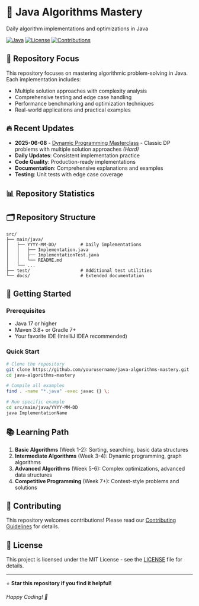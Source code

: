 # 🚀 Java Algorithms Mastery

Daily algorithm implementations and optimizations in Java

[![Java](https://img.shields.io/badge/Java-17+-ED8B00?style=for-the-badge&logo=openjdk&logoColor=white)](https://openjdk.java.net/)
[![License](https://img.shields.io/badge/License-MIT-green?style=for-the-badge)](LICENSE)
[![Contributions](https://img.shields.io/badge/Contributions-Welcome-blue?style=for-the-badge)](#contributing)

## 🎯 Repository Focus

This repository focuses on mastering algorithmic problem-solving in Java. Each implementation includes:
- Multiple solution approaches with complexity analysis
- Comprehensive testing and edge case handling
- Performance benchmarking and optimization techniques
- Real-world applications and practical examples

## 🔥 Recent Updates
- **2025-06-08** - [Dynamic Programming Masterclass](src/main/java/2025-06-08) - Classic DP problems with multiple solution approaches *(Hard)*
- **Daily Updates**: Consistent implementation practice
- **Code Quality**: Production-ready implementations
- **Documentation**: Comprehensive explanations and examples
- **Testing**: Unit tests with edge case coverage

## 📊 Repository Statistics


## 🗂️ Repository Structure

```
src/
├── main/java/
│   ├── YYYY-MM-DD/         # Daily implementations
│   │   ├── Implementation.java
│   │   ├── ImplementationTest.java
│   │   └── README.md
│   └── ...
├── test/                   # Additional test utilities
└── docs/                   # Extended documentation
```

## 🚀 Getting Started

### Prerequisites
- Java 17 or higher
- Maven 3.8+ or Gradle 7+
- Your favorite IDE (IntelliJ IDEA recommended)

### Quick Start
```bash
# Clone the repository
git clone https://github.com/yourusername/java-algorithms-mastery.git
cd java-algorithms-mastery

# Compile all examples
find . -name "*.java" -exec javac {} \;

# Run specific example
cd src/main/java/YYYY-MM-DD
java ImplementationName
```

## 📚 Learning Path

1. **Basic Algorithms** (Week 1-2): Sorting, searching, basic data structures
2. **Intermediate Algorithms** (Week 3-4): Dynamic programming, graph algorithms
3. **Advanced Algorithms** (Week 5-6): Complex optimizations, advanced data structures
4. **Competitive Programming** (Week 7+): Contest-style problems and solutions

## 🤝 Contributing

This repository welcomes contributions! Please read our [Contributing Guidelines](CONTRIBUTING.md) for details.

## 📄 License

This project is licensed under the MIT License - see the [LICENSE](LICENSE) file for details.

---

⭐ **Star this repository if you find it helpful!**

*Happy Coding! 🎯*

